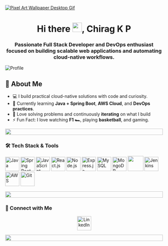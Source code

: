 [![Pixel Art Wallpaper Desktop Gif](https://github.com/user-attachments/assets/68b05b87-a235-4916-82e3-b3d8bfa59896)
]()
<h1 align="center">Hi there <img src="https://media.giphy.com/media/hvRJCLFzcasrR4ia7z/giphy.gif" width="30px" />, Chirag K P</h1>
<h3 align="center">Passionate Full Stack Developer and DevOps enthusiast focused on building scalable web applications and automating cloud-native workflows.</h3>

<p align="left"> <img src="https://komarev.com/ghpvc/?username=chiragkp06&label=Profile%20views&color=0e75b6&style=flat" alt="Profile" /> </p>

## 🚀 About Me
* 💻 I build practical cloud-native solutions with code and curiosity.
* 🌱 Currently learning **Java + Spring Boot**, **AWS Cloud**, and **DevOps practices**.
* 🔁 Love solving problems and continuously **iterating** on what I build
* ⚡ Fun Fact: I love watching **F1 🏎️**, playing **basketball**, and gaming.

<div align="left">
  <img src="https://i.imgur.com/dBaSKWF.gif" height="20" width="100%">
</div>


### 🛠️ Tech Stack & Tools
<p align="left">
  <img src="https://img.icons8.com/color/48/java-coffee-cup-logo--v1.png" height="45" width="45" title="Java"/>
  <img src="https://img.icons8.com/color/48/spring-logo.png" height="45" width="45" title="Spring Boot"/>
  <img src="https://img.icons8.com/color/48/javascript--v1.png" height="45" width="45" title="JavaScript"/>
  <img src="https://img.icons8.com/color/48/react-native.png" height="45" width="45" title="React.js"/>
  <img src="https://img.icons8.com/color/48/nodejs.png" height="45" width="45" title="Node.js"/>
  <img src="https://upload.wikimedia.org/wikipedia/commons/6/64/Expressjs.png" height="45" title="Express.js" />
  <img src="https://img.icons8.com/color/48/mysql-logo.png" height="45" width="45" title="MySQL"/>
  <img src="https://img.icons8.com/color/48/mongodb.png" height="45" width="45" title="MongoDB"/>
  <img src="https://img.icons8.com/?size=96&id=22813&format=png" width="50" height="48"  />
  <img src="https://img.icons8.com/color/48/jenkins.png" height="45" width="45" title="Jenkins"/>
  <img src="https://img.icons8.com/color/48/amazon-web-services.png" height="45" width="45" title="AWS"/>
  <img src="https://img.icons8.com/color/48/git.png" height="45" width="45" title="Git"/>
</p>

<div align="left">
  <img src="https://i.imgur.com/dBaSKWF.gif" height="20" width="100%">
</div>

### 🔗 Connect with Me
<p align="center">
  <a href="https://linkedin.com/in/chirag-kp" target="_blank">
    <img src="https://img.icons8.com/color/48/linkedin.png" height="45" width="45" alt="LinkedIn"/>
  </a>
</p>

<div align="left">
  <img src="https://i.imgur.com/dBaSKWF.gif" height="20" width="100%">
</div>

